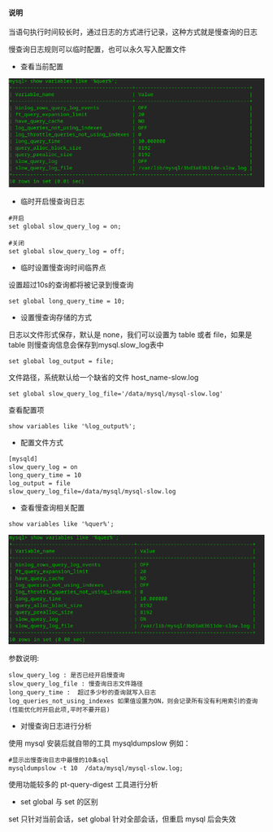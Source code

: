 #### 说明

当语句执行时间较长时，通过日志的方式进行记录，这种方式就是慢查询的日志

慢查询日志规则可以临时配置，也可以永久写入配置文件

- 查看当前配置

![image](../image/mysql/2.png)

- 临时开启慢查询日志
```
#开启
set global slow_query_log = on; 

#关闭
set global slow_query_log = off; 
```
- 临时设置慢查询时间临界点

设置超过10s的查询都将被记录到慢查询
```
set global long_query_time = 10;
```

- 设置慢查询存储的方式

日志以文件形式保存，默认是 none，我们可以设置为 table 或者 file，如果是 table 则慢查询信息会保存到mysql.slow_log表中
```
set global log_output = file;
```

文件路径，系统默认给一个缺省的文件 host_name-slow.log
```
set global slow_query_log_file='/data/mysql/mysql-slow.log'
```

查看配置项
```
show variables like '%log_output%';
```

- 配置文件方式
```
[mysqld]
slow_query_log = on
long_query_time = 10
log_output = file
slow_query_log_file=/data/mysql/mysql-slow.log
```

- 查看慢查询相关配置
```
show variables like '%quer%';
```

![image](../image/mysql/3.png)

参数说明:
```
slow_query_log : 是否已经开启慢查询
slow_query_log_file : 慢查询日志文件路径
long_query_time :  超过多少秒的查询就写入日志 
log_queries_not_using_indexes 如果值设置为ON，则会记录所有没有利用索引的查询(性能优化时开启此项,平时不要开启)
```

- 对慢查询日志进行分析

使用 mysql 安装后就自带的工具 mysqldumpslow
例如：

```
#显示出慢查询日志中最慢的10条sql
mysqldumpslow -t 10  /data/mysql/mysql-slow.log;  
```

使用功能较多的 pt-query-digest 工具进行分析

- set global 与 set 的区别

set 只针对当前会话，set global 针对全部会话，但重启 mysql 后会失效